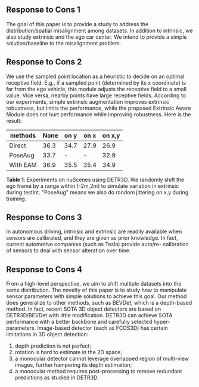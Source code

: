 ## Response to Cons 1
The goal of this paper is to provide a study to address the distribution/spatial misalignment among datasets. In addition to intrinsic, we also study extrinsic and the ego car center. We intend to provide a simple solution/baseline to the misalignment problem. 

## Response to Cons 2

We use the sampled point location as a heuristic to decide on an optimal receptive field. E.g., if a sampled point (determined by its x coordinate) is far from the ego vehicle, this module adjusts the receptive field to a small value. Vice versa, nearby points have large receptive fields. According to our experiments, simple extrinsic augmentation improves extrinsic robustness, but limits the performance, while the proposed Extrinsic Aware Module does not hurt performance while improving robustness. Here is the result:


| methods  | None | on y | on x | on x,y |
|----------|------|------|------|--------|
| Direct   | 36.3 | 34.7 | 27.9 | 26.9   |
| PoseAug  | 33.7 | -    | -    | 32.9   |
| With EAM | 36.9 | 35.5 | 35.4 | 34.9   |

**Table 1**: Experiments on nuScenes using DETR3D. We randomly shift the ego frame by a range within [-2m,2m] to simulate variation in extrinsic during testint. "PoseAug" means we also do random jittering on x,y during training.
## Response to Cons 3

In autonomous driving, intrinsic and extrinsic are readily available when sensors are calibrated, and they are given as prior knowledge. In fact, current automotive companies (such as Tesla) provide auto/re- calibration of sensors to deal with sensor alteration over time. 

## Response to Cons 4

From a high-level perspective, we aim to shift multiple datasets into the same distribution. The novelty of this paper is to study how to manipulate sensor parameters with simple solutions to achieve this goal. Our method does generalize to other methods, such as BEVDet, which is a depth-based method. 
In fact, recent SOTA 3D object detectors are based on DETR3D/BEVDet with little modification. DETR3D can achieve SOTA performance with a better backbone and carefully selected hyper-parameters. Image-based detector (such as FCOS3D) has certain limitations in 3D object detection: 
1) depth prediction is not perfect; 
2) rotation is hard to estimate in the 2D space; 
3) a monocular detector cannot leverage overlapped region of multi-view images, further hampering its depth estimation; 
4) a monocular method requires post-processing to remove redundant predictions as studied in DETR3D.
